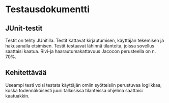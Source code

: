 # Testausdokumentti

## JUnit-testit

Testit on tehty JUnitilla. Testit kattavat kirjautumisen, käyttäjän tekemisen ja hakusanalla etsimisen. Testit testaavat lähinnä tilanteita, joissa sovellus saattaisi kaatua. Rivi-ja haarautumakattavuus Jacocon perusteella on n. 70%.

## Kehitettävää

Useampi testi voisi testata käyttäjän omiin syötteisiin perustuvaa logiikkaa, koska todennäköisesti juuri tällaisissa tilanteissa ohjelma saattaisi kaatuakkin.
